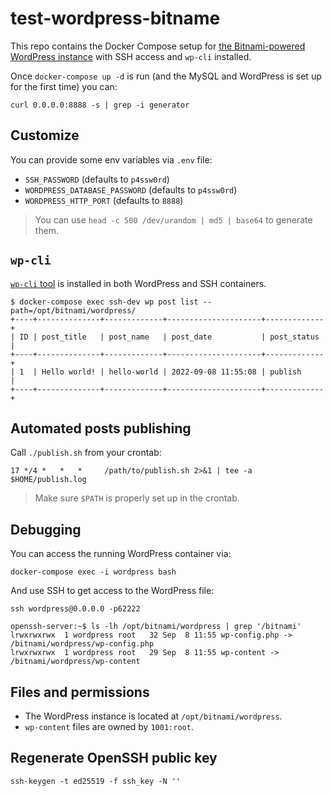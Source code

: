 test-wordpress-bitname
======================

This repo contains the Docker Compose setup for [the Bitnami-powered WordPress instance](https://hub.docker.com/r/bitnami/wordpress/) with SSH access and `wp-cli` installed.

Once `docker-compose up -d` is run (and the MySQL and WordPress is set up for the first time) you can:

```
curl 0.0.0.0:8888 -s | grep -i generator
```

## Customize

You can provide some env variables via `.env` file:

* `SSH_PASSWORD` (defaults to `p4ssw0rd`)
* `WORDPRESS_DATABASE_PASSWORD` (defaults to `p4ssw0rd`)
* `WORDPRESS_HTTP_PORT` (defaults to `8888`)

> You can use `head -c 500 /dev/urandom | md5 | base64` to generate them.

## `wp-cli`

[`wp-cli` tool](https://wp-cli.org/) is installed in both WordPress and SSH containers.

```
$ docker-compose exec ssh-dev wp post list --path=/opt/bitnami/wordpress/
+----+--------------+-------------+---------------------+-------------+
| ID | post_title   | post_name   | post_date           | post_status |
+----+--------------+-------------+---------------------+-------------+
| 1  | Hello world! | hello-world | 2022-09-08 11:55:08 | publish     |
+----+--------------+-------------+---------------------+-------------+
```

## Automated posts publishing

Call `./publish.sh` from your crontab:

```
17 */4 *   *   *     /path/to/publish.sh 2>&1 | tee -a $HOME/publish.log
```

> Make sure `$PATH` is properly set up in the crontab.

## Debugging 

You can access the running WordPress container via:

```
docker-compose exec -i wordpress bash
```

And use SSH to get access to the WordPress file:

```
ssh wordpress@0.0.0.0 -p62222

openssh-server:~$ ls -lh /opt/bitnami/wordpress | grep '/bitnami'
lrwxrwxrwx  1 wordpress root   32 Sep  8 11:55 wp-config.php -> /bitnami/wordpress/wp-config.php
lrwxrwxrwx  1 wordpress root   29 Sep  8 11:55 wp-content -> /bitnami/wordpress/wp-content
```

## Files and permissions

* The WordPress instance is located at `/opt/bitnami/wordpress`.
* `wp-content` files are owned by `1001:root`.

## Regenerate OpenSSH public key

```
ssh-keygen -t ed25519 -f ssh_key -N ''
```